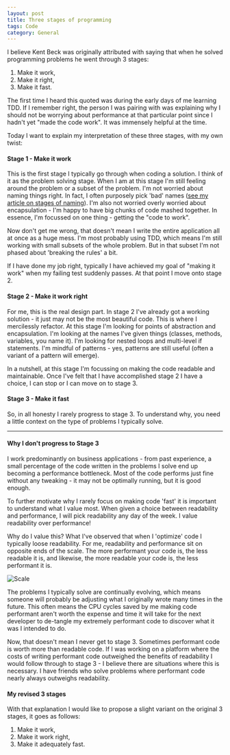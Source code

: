 ```yaml
---
layout: post
title: Three stages of programming
tags: Code
category: General
---
```


I believe Kent Beck was originally attributed with saying that when he solved programming problems he went through 3 stages:

1) Make it work,  
2) Make it right,  
3) Make it fast.  


The first time I heard this quoted was during the early days of me learning TDD. If I remember right, the person I was pairing with was explaining why I should not be worrying about performance at that particular point since I hadn't yet "made the code work". It was immensely helpful at the time.

Today I want to explain my interpretation of these three stages, with my own twist:

#### Stage 1 - Make it work 

This is the first stage I typically go through when coding a solution. I think of it as the problem solving stage. When I am at this stage I'm still feeling around the problem or a subset of the problem. I'm not worried about naming things right. In fact, I often purposely pick 'bad' names ([see my article on stages of naming](http://blog.markpearl.co.za/Four-Stages-Of-Naming)). I'm also not worried overly worried about encapsulation - I'm happy to have big chunks of code mashed together. In essence, I'm focussed on one thing - getting the "code to work".

Now don't get me wrong, that doesn't mean I write the entire application all at once as a huge mess. I'm most probably using TDD, which means I'm still working with small subsets of the whole problem. But in that subset I'm not phased about 'breaking the rules' a bit.

If I have done my job right, typically I have achieved my goal of "making it work" when my failing test suddenly passes. At that point I move onto stage 2.

#### Stage 2 - Make it work right

For me, this is the real design part. In stage 2 I've already got a working solution - it just may not be the most beautiful code. This is where I mercilessly refactor. At this stage I'm looking for points of abstraction and encapsulation. I'm looking at the names I've given things (classes, methods, variables, you name it). I'm looking for nested loops and multi-level if statements. I'm mindful of patterns - yes, patterns are still useful (often a variant of a pattern will emerge).

In a nutshell, at this stage I'm focussing on making the code readable and maintainable. Once I've felt that I have accomplished stage 2 I have a choice, I can stop or I can move on to stage 3.

#### Stage 3 - Make it fast

So, in all honesty I rarely progress to stage 3. To understand why, you need a little context on the type of problems I typically solve. 

-------------------------------------------------------------------------------------------

#### Why I don't progress to Stage 3  

I work predominantly on business applications - from past experience, a small percentage of the code written in the problems I solve end up becoming a performance bottleneck. Most of the code performs just fine without any tweaking - it may not be optimally running, but it is good enough. 

To further motivate why I rarely focus on making code 'fast' it is important to understand what I value most. When given a choice between readability and performance, I will pick readability any day of the week. I value readability over performance!

Why do I value this? What I've observed that when I 'optimize' code I typically loose readability. For me, readability and performance sit on opposite ends of the scale. The more performant your code is, the less readable it is, and likewise, the more readable your code is, the less performant it is. 

<img class="img-responsive center-block" alt="Scale" src="{{ site.url }}/assets/images/Three-Stages-Of-Programming-Scale.jpg">

The problems I typically solve are continually evolving, which means someone will probably be adjusting what I originally wrote many times in the future. This often means the CPU cycles saved by me making code performant aren't worth the expense and time it will take for the next developer to de-tangle my extremely performant code to discover what it was I intended to do. 

Now, that doesn't mean I never get to stage 3. Sometimes performant code is worth more than readable code. If I was working on a platform where the costs of writing performant code outweighed the benefits of readability I would follow through to stage 3 - I believe there are situations where this is necessary. I have friends who solve problems where performant code nearly always outweighs readability.

#### My revised 3 stages

With that explanation I would like to propose a slight variant on the original 3 stages, it goes as follows:

1) Make it work,  
2) Make it work right,  
3) Make it adequately fast.  
